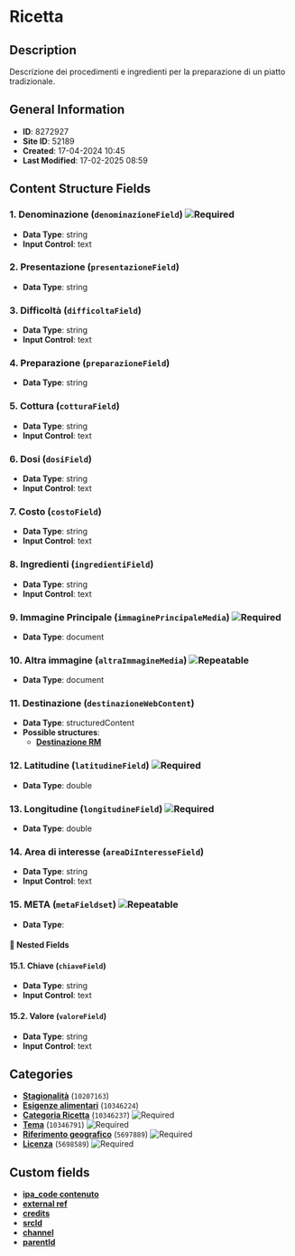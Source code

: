 # Ricetta

## Description
Descrizione dei procedimenti e ingredienti per la preparazione di un piatto tradizionale.
## General Information
- **ID**: 8272927
- **Site ID**: 52189
- **Created**: 17-04-2024 10:45
- **Last Modified**: 17-02-2025 08:59

## Content Structure Fields
### 1. Denominazione (`denominazioneField`) ![Required](https://img.shields.io/badge/*Required-red.svg)
- **Data Type**: string
- **Input Control**: text

### 2. Presentazione (`presentazioneField`) 
- **Data Type**: string

### 3. Difficoltà (`difficoltaField`) 
- **Data Type**: string
- **Input Control**: text

### 4. Preparazione (`preparazioneField`) 
- **Data Type**: string

### 5. Cottura (`cotturaField`) 
- **Data Type**: string
- **Input Control**: text

### 6. Dosi (`dosiField`) 
- **Data Type**: string
- **Input Control**: text

### 7. Costo (`costoField`) 
- **Data Type**: string
- **Input Control**: text

### 8. Ingredienti (`ingredientiField`) 
- **Data Type**: string
- **Input Control**: text

### 9. Immagine Principale (`immaginePrincipaleMedia`) ![Required](https://img.shields.io/badge/*Required-red.svg)
- **Data Type**: document

### 10. Altra immagine (`altraImmagineMedia`) ![Repeatable](https://img.shields.io/badge/🔄Repeatable-blue.svg)
- **Data Type**: document

### 11. Destinazione (`destinazioneWebContent`) 
- **Data Type**: structuredContent
- **Possible structures**:
  - **[Destinazione RM](../../contentStructure/destinazione-rm/README.md)**

### 12. Latitudine (`latitudineField`) ![Required](https://img.shields.io/badge/*Required-red.svg)
- **Data Type**: double

### 13. Longitudine (`longitudineField`) ![Required](https://img.shields.io/badge/*Required-red.svg)
- **Data Type**: double

### 14. Area di interesse (`areaDiInteresseField`) 
- **Data Type**: string
- **Input Control**: text

### 15. META (`metaFieldset`) ![Repeatable](https://img.shields.io/badge/🔄Repeatable-blue.svg)
- **Data Type**: 
#### 📁 Nested Fields
#### 15.1. Chiave (`chiaveField`) 
- **Data Type**: string
- **Input Control**: text

#### 15.2. Valore (`valoreField`) 
- **Data Type**: string
- **Input Control**: text


## Categories
- **[Stagionalità](../../categories/stagionalità.md)** (`10207163`) 
- **[Esigenze alimentari](../../categories/esigenze-alimentari.md)** (`10346224`) 
- **[Categoria Ricetta](../../categories/categoria-ricetta.md)** (`10346237`) ![Required](https://img.shields.io/badge/*Required-red.svg)
- **[Tema](../../categories/tema.md)** (`10346791`) ![Required](https://img.shields.io/badge/*Required-red.svg)
- **[Riferimento geografico](../../categories/riferimento-geografico.md)** (`5697889`) ![Required](https://img.shields.io/badge/*Required-red.svg)
- **[Licenza](../../categories/licenza.md)** (`5698589`) ![Required](https://img.shields.io/badge/*Required-red.svg)
## Custom fields
- **[ipa_code contenuto](../../customFields/ipa-code-contenuto.md)**
- **[external ref](../../customFields/external-ref.md)**
- **[credits](../../customFields/credits.md)**
- **[srcId](../../customFields/srcid.md)**
- **[channel](../../customFields/channel.md)**
- **[parentId](../../customFields/parentid.md)**
